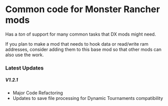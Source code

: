﻿# Common code for Monster Rancher mods

Has a *ton* of support for many common tasks that DX mods might need.

If you plan to make a mod that needs to hook data or read/write ram addresses,
consider adding them to this base mod so that other mods can also use the work.



### Latest Updates

##### V1.2.1

* Major Code Refactoring
* Updates to save file processing for Dynamic Tournaments compatibility
